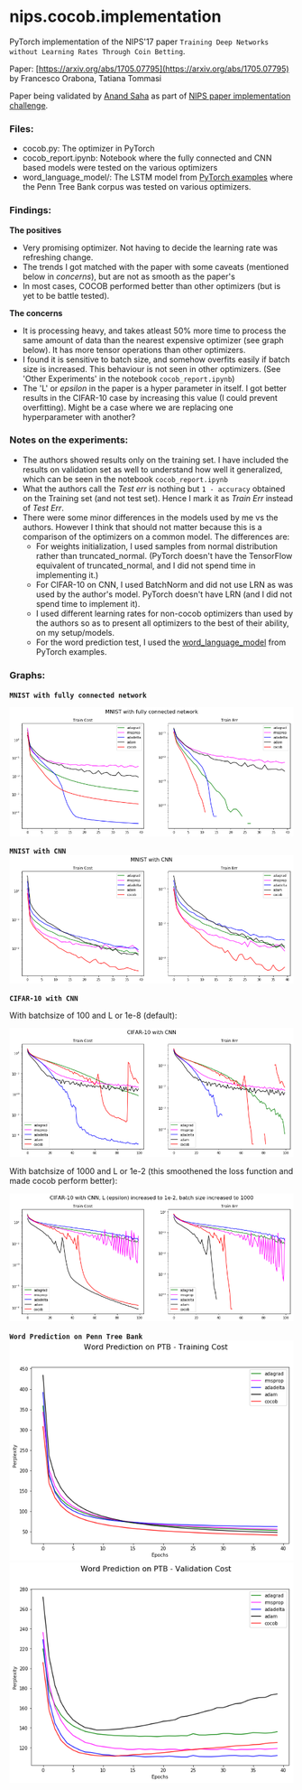 # nips.cocob.implementation
PyTorch implementation of the NIPS'17 paper `Training Deep Networks without Learning Rates Through Coin Betting`.

Paper: [https://arxiv.org/abs/1705.07795](https://arxiv.org/abs/1705.07795) by Francesco Orabona, Tatiana Tommasi

Paper being validated by [Anand Saha](http://teleported.in/about/about/) as part of [NIPS paper implementation challenge](https://nurture.ai/nips-challenge/).


### Files:

* cocob.py: The optimizer in PyTorch
* cocob_report.ipynb: Notebook where the fully connected and CNN based models were tested on the various optimizers
* word_language_model/: The LSTM model from [PyTorch examples](https://github.com/pytorch/examples/tree/master/word_language_model) where the Penn Tree Bank corpus was tested on various optimizers. 

### Findings:

**The positives**

* Very promising optimizer. Not having to decide the learning rate was refreshing change.
* The trends I got matched with the paper with some caveats (mentioned below in _concerns_), but are not as smooth as the paper's
* In most cases, COCOB performed better than other optimizers (but is yet to be battle tested).

**The concerns**

* It is processing heavy, and takes atleast 50% more time to process the same amount of data than the nearest expensive optimizer (see graph below). It has more tensor operations than other optimizers.
* I found it is sensitive to batch size, and somehow overfits easily if batch size is increased. This behaviour is not seen in other optimizers. (See 'Other Experiments' in the notebook `cocob_report.ipynb`)
* The 'L' or _epsilon_ in the paper is a hyper parameter in itself. I got better results in the CIFAR-10 case by increasing this value (I could prevent overfitting). Might be a case where we are replacing one hyperparameter with another?


### Notes on the experiments:

* The authors showed results only on the training set. I have included the results on validation set as well to understand how well it generalized, which can be seen in the notebook `cocob_report.ipynb`
* What the authors call the _Test err_ is nothing but `1 - accuracy` obtained on the Training set (and not test set). Hence I mark it as _Train Err_ instead of _Test Err_.
* There were some minor differences in the models used by me vs the authors. However I think that should not matter because this is a comparison of the optimizers on a common model. The differences are:
    * For weights initialization, I used samples from normal distribution rather than truncated_normal. (PyTorch doesn't have the TensorFlow equivalent of truncated_normal, and I did not spend time in implementing it.)
    * For CIFAR-10 on CNN, I used BatchNorm and did not use LRN as was used by the author's model. PyTorch doesn't have LRN (and I did not spend time to implement it).
    * I used different learning rates for non-cocob optimizers than used by the authors so as to present all optimizers to the best of their ability, on my setup/models.
    * For the word prediction test, I used the [word_language_model](https://github.com/pytorch/examples/tree/master/word_language_model) from PyTorch examples.

### Graphs:

**`MNIST with fully connected network`**

![mnist_fc.png](images/mnist_fc.png)

**`MNIST with CNN`**
![mnist_cnn.png](images/mnist_cnn.png)


**`CIFAR-10 with CNN`**

With batchsize of 100 and L or 1e-8 (default):

![CIFAR10a](images/cifar1.png)

With batchsize of 1000 and L or 1e-2 (this smoothened the loss function and made cocob perform better):

![CIFAR10b](images/cifar2.png)

**`Word Prediction on Penn Tree Bank `**
![penn1](images/ptb1.png)
![penn2](images/ptb2.png)


